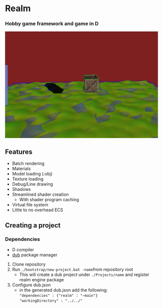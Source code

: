 # Realm

### Hobby game framework and game in D

<img src="https://github.com/Realm-Engine/realm/blob/main/Docs/Images/engine-preview.png?raw=true" alt="Preview" width="554" height="351"/>

## Features

* Batch rendering
* Materials
* Model loading (.obj)
* Texture loading
* Debug/Line drawing
* Shadows
* Streamlined shader creation
  * With shader program caching
* Virtual file system
* Little to no overhead ECS

## Creating a project

### Dependencies

* D compiler
* [dub](https://code.dlang.org/) package manager

1. Clone repository
2. Run `./bootstrap/new-project.bat -name`from repository root
    * This will create a dub project under `./Projects/name` and register realm engine package
3. Configure dub.json
    * in the generated dub.json add the following: <br> `"dependencies" : {"realm" : "~main"}`<br>`"workingDirectory" : "../../"`
